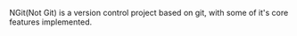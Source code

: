 NGit(Not Git) is a version control project based on git, with some of it's core features implemented.
